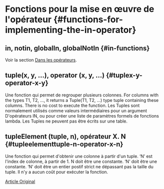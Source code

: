 # Fonctions pour la mise en œuvre de l'opérateur {#functions-for-implementing-the-in-operator}

## in, notin, globalIn, globalNotIn {#in-functions}

Voir la section [Dans les opérateurs](../select.md#select-in-operators).

## tuple(x, y, …), operator (x, y, …) {#tuplex-y-operator-x-y}

Une fonction qui permet de regrouper plusieurs colonnes.
For columns with the types T1, T2, …, it returns a Tuple(T1, T2, …) type tuple containing these columns. There is no cost to execute the function.
Les Tuples sont normalement utilisés comme valeurs intermédiaires pour un argument D'opérateurs IN, ou pour créer une liste de paramètres formels de fonctions lambda. Les Tuples ne peuvent pas être écrits sur une table.

## tupleElement (tuple, n), opérateur X. N {#tupleelementtuple-n-operator-x-n}

Une fonction qui permet d'obtenir une colonne à partir d'un tuple.
‘N’ est l'index de colonne, à partir de 1. N doit être une constante. ‘N’ doit être une constante. ‘N’ doit être un entier postif strict ne dépassant pas la taille du tuple.
Il n'y a aucun coût pour exécuter la fonction.

[Article Original](https://clickhouse.tech/docs/en/query_language/functions/in_functions/) <!--hide-->
